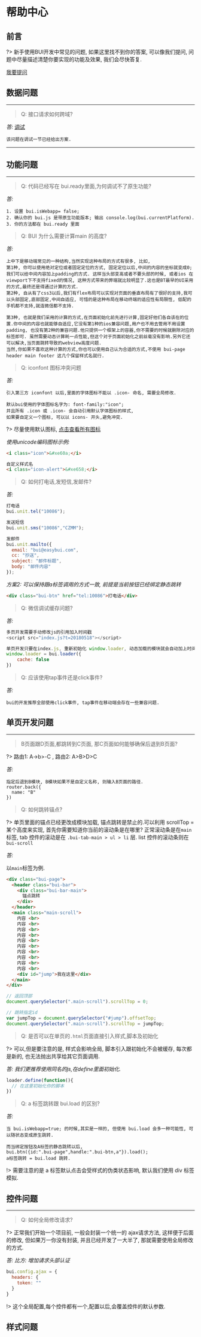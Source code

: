# 帮助中心

## 前言

?> 新手使用BUI开发中常见的问题, 如果这里找不到你的答案, 可以像我们提问, 问题中尽量描述清楚你要实现的功能及效果, 我们会尽快答复. 

[我要提问](https://github.com/imouou/BUI-Guide/issues/new)

## 数据问题
---

> Q: 接口请求如何跨域?
 
*答:*  [调试](chapter1/debug.md)
```
该问题在调试一节已经给出方案.
```
---



## 功能问题
---

> Q: 代码已经写在 bui.ready里面,为何调试不了原生功能?

*答:*
```text
1. 设置 bui.isWebapp= false;
2. 确认你的 bui.js 是带原生功能版本; 输出 console.log(bui.currentPlatform). 
3. 你的方法都在 bui.ready 里面
```

> Q: BUI 为什么需要计算main 的高度?

*答:*
```text
上中下是移动端常见的一种结构,当然实现这种布局的方式有很多, 比如, 
第1种, 你可以使用绝对定位或者固定定位的方式, 固定定位以后,中间的内容的坐标就变成0; 我们可以给中间内容加上padding的方式. 这样当头部变高或者不要头部的时候, 或者ios 在viewport下不支持fixed的情况, 这种方式带来的弊端就比较明显了.这也是BT最早的UI采用的方式,最终还是得通过计算的方式. 
第2种, 自从有了css3以后,我们有flex布局可以实现对页面的垂直布局有了很好的支持,我可以头部固定,底部固定,中间自适应, 可惜的是这种布局在移动终端的适应性有局限性, 低配的手机都不支持,就连微信都不支持.

第3种, 也就是我们采用的计算的方式,在页面初始化前先进行计算,固定好他们各自该在的位置.你中间的内容也就能够自适应,它没有第1种的ios兼容问题,用户也不用去管用不用设置padding, 也没有第2种的兼容问题.他只提供一个框架上的容器,你不需要的时候就删除对应的标签即可. 虽然需要动态计算耗一点性能,但这个对于页面初始化之前丝毫没有影响.另外它还可以解决,当页面跳转导致的webview高度问题.
当然,你如果不喜欢这种计算的方式,你也可以使用自己认为合适的方式,不使用 bui-page header main footer 这几个保留样式名就行.
```

> Q: iconfont 图标冲突问题

*答:*

```text
引入第三方 iconfont 以后,里面的字体图标不能以 .icon- 命名, 需要全局修改.

默认bui使用的字体图标名字为: font-family:"icon"; 
并且所有 .icon 或 .icon- 会自动引用默认字体图标的样式, 
如果要自定义一个图标, 可以以 icons- 开头,避免冲突.

```
?> 尽量使用默认图标, [点击查看所有图标](http://www.easybui.com/demo/font/demo.html)

*使用unicode编码图标示例:*
```html
<i class="icon">&#xe60a;</i>

自定义样式名
<i class="icon-alert">&#xe658;</i>

```

> Q: 如何打电话,发短信,发邮件? 

*答:*

```js
打电话
bui.unit.tel("10086");

发送短信
bui.unit.sms("10086","CZMM");

发邮件
bui.unit.mailto({
  email: "bui@easybui.com",
  cc: "抄送",
  subject: "邮件标题",
  body: "邮件内容"
});

```
*方案2: 可以保持跟a标签调用的方式一致, 前提是当前按钮已经绑定静态跳转* 

```html
<div class="bui-btn" href="tel:10086">打电话</div>
```


> Q: 微信调试缓存问题? 

*答:*

```js
多页开发需要手动修改js的引用加入时间戳
<script src="index.js?t=20180518"></script>

单页开发只要在index.js, 重新初始化 window.loader, 动态加载的模块就会自动加上时间戳
window.loader = bui.loader({
    cache: false
})
```

> Q: 应该使用tap事件还是click事件?

*答:*

```text
bui的开发推荐全部使用click事件, tap事件在移动端会存在一些兼容问题.
```


## 单页开发问题
---

> B页面跟D页面,都跳转到C页面, 那C页面如何能够确保后退到B页面?

?> 路由1: A->b>-C , 路由2: A>B>D>C 

*答:*

```text
指定后退到B模块, B模块如果不是自定义名称, 则输入B页面的路径.
router.back({
  name: "B"
})
```

> Q: 如何跳转锚点? 

?> 单页里面的锚点已经更改成模块加载, 锚点跳转是禁止的.可以利用 scrollTop = 某个高度来实现, 首先你需要知道你当前的滚动条是在哪里? 正常滚动条是在`main`标签, tab 控件的滚动是在 `.bui-tab-main > ul > li` 层. list 控件的滚动条则在 `bui-scroll`

*答:*

以`main`标签为例.

```html
<div class="bui-page">
  <header class="bui-bar">
    <div class="bui-bar-main">
      锚点跳转
    </div>
  </header>
  <main class="main-scroll">
    内容 <br>  
    内容 <br>  
    内容 <br>  
    内容 <br>  
    内容 <br>  
    内容 <br>  
    内容 <br>  
    内容 <br>  
    内容 <br>  
    内容 <br>  
    <div id="jump">我在这里</div>
  </main>
</div>
```

```js
// 返回顶部
document.querySelector(".main-scroll").scrollTop = 0;

// 跳转指定id
var jumpTop = document.querySelector("#jump").offsetTop;
document.querySelector(".main-scroll").scrollTop = jumpTop;

```

> Q: 是否可以在单页的`.html`页面直接引入样式,脚本及初始化

?> 可以,但是要注意的是, 样式会影响全局, 脚本引入跟初始化不会被缓存, 每次都是新的, 也无法抛出共享给其它页面调用. 

*答: 我们更推荐使用同名的js,在define里面初始化.*

```js
loader.define(function(){
  // 在这里初始化你的脚本  
})
```

> Q: a 标签跳转跟 bui.load 的区别? 

*答:*

```text
当 bui.isWebapp=true; 的时候,其实是一样的, 但使用 bui.load 会多一种可能性, 可以随状态变成原生跳转. 

而当绑定按钮及A标签的静态跳转以后, 
bui.btn({id:".bui-page",handle:".bui-btn,a"}).load(); 
a标签跳转 = bui.load 跳转. 
```

!> 需要注意的是 a 标签默认点击会受样式的伪类状态影响, 默认我们使用 div 标签模拟. 


## 控件问题
---

> Q: 如何全局修改请求?

?> 正常我们开始一个项目前, 一般会封装一个统一的 ajax请求方法, 这样便于后面的修改, 但如果万一你没有封装, 并且已经开发了一大半了, 那就需要使用全局修改的方式.

*答: 比方: 增加请求头部认证* 
```js
bui.config.ajax = {
  headers: {
    token: ""
  }
}
```
!> 这个全局配置,每个控件都有一个,配置以后,会覆盖控件的默认参数. 

## 样式问题

